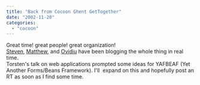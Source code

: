 ```yaml
---
title: "Back from Cocoon Ghent GetTogether"
date: "2002-11-20"
categories: 
  - "cocoon"
---
```


Great time! great people! great organization!  
[Steven](http://radio.weblogs.com/0103539/), [Matthew](http://radio.weblogs.com/0103021/), and [Ovidiu](http://www.webweavertech.com/ovidiu/weblog/index.html) have been blogging the whole thing in real time.  
Torsten's talk on web applications prompted some ideas for YAFBEAF (Yet Another Forms/Beans Framework). I'll  expand on this and hopefully post an RT as soon as I find some time.
